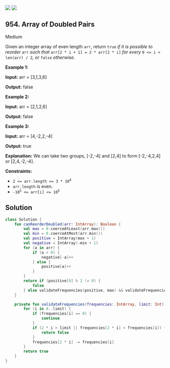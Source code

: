 [![](https://img.shields.io/github/stars/javadev/LeetCode-in-Kotlin?label=Stars&style=flat-square)](https://github.com/javadev/LeetCode-in-Kotlin)
[![](https://img.shields.io/github/forks/javadev/LeetCode-in-Kotlin?label=Fork%20me%20on%20GitHub%20&style=flat-square)](https://github.com/javadev/LeetCode-in-Kotlin/fork)

## 954\. Array of Doubled Pairs

Medium

Given an integer array of even length `arr`, return `true` _if it is possible to reorder_ `arr` _such that_ `arr[2 * i + 1] = 2 * arr[2 * i]` _for every_ `0 <= i < len(arr) / 2`_, or_ `false` _otherwise_.

**Example 1:**

**Input:** arr = [3,1,3,6]

**Output:** false

**Example 2:**

**Input:** arr = [2,1,2,6]

**Output:** false

**Example 3:**

**Input:** arr = [4,-2,2,-4]

**Output:** true

**Explanation:** We can take two groups, [-2,-4] and [2,4] to form [-2,-4,2,4] or [2,4,-2,-4].

**Constraints:**

*   <code>2 <= arr.length <= 3 * 10<sup>4</sup></code>
*   `arr.length` is even.
*   <code>-10<sup>5</sup> <= arr[i] <= 10<sup>5</sup></code>

## Solution

```kotlin
class Solution {
    fun canReorderDoubled(arr: IntArray): Boolean {
        val max = 0.coerceAtLeast(arr.max())
        val min = 0.coerceAtMost(arr.min())
        val positive = IntArray(max + 1)
        val negative = IntArray(-min + 1)
        for (a in arr) {
            if (a < 0) {
                negative[-a]++
            } else {
                positive[a]++
            }
        }
        return if (positive[0] % 2 != 0) {
            false
        } else validateFrequencies(positive, max) && validateFrequencies(negative, -min)
    }

    private fun validateFrequencies(frequencies: IntArray, limit: Int): Boolean {
        for (i in 0..limit) {
            if (frequencies[i] == 0) {
                continue
            }
            if (2 * i > limit || frequencies[2 * i] < frequencies[i]) {
                return false
            }
            frequencies[2 * i] -= frequencies[i]
        }
        return true
    }
}
```